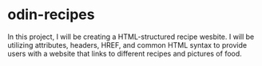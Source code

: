 # odin-recipes
In this project, I will be creating a HTML-structured recipe wesbite. I will be utilizing attributes, headers, HREF, and common HTML syntax to provide users with a website that links to different recipes and pictures of food.